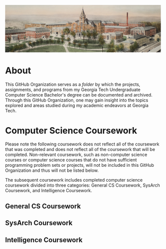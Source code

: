 ![Ariel View of Georgia Tech Tech Tower and Accompanying Buildings](https://github.com/Devins-Undergraduate-Education/.github/blob/main/profile/Linkedin%20Quad.jpg?raw=true)
# About
This GitHub Organization serves as a _folder_ by which the projects, assignments, and programs from my Georgia Tech Undergraduate Computer Science Bachelor's degree can be documented and archived. 
Through this GitHub Organization, one may gain insight into the topics explored and areas studied during my academic endeavors at Georgia Tech. 

# Computer Science Coursework
Please note the following coursework does not reflect all of the coursework that was completed and does not reflect all of the coursework that will be completed. Non-relevant coursework, such as non-computer science courses or computer science courses that do not have sufficient programming problem sets or projects, will not be included in this GitHub Organization and thus will not be listed below.

The subsequent coursework includes completed computer science coursework divided into three categories: General CS Coursework, SysArch Coursework, and Intelligence Coursework.

## General CS Coursework

## SysArch Coursework

## Intelligence Coursework
